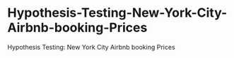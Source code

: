 # Hypothesis-Testing-New-York-City-Airbnb-booking-Prices
Hypothesis Testing: New York City Airbnb booking Prices
